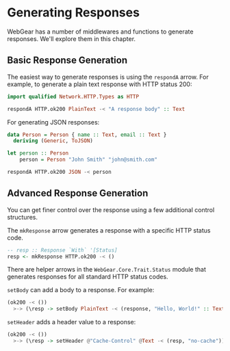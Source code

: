 # Generating Responses

WebGear has a number of middlewares and functions to generate responses. We'll explore them in this chapter.

## Basic Response Generation

The easiest way to generate responses is using the `respondA` arrow. For example, to generate a plain text response with
HTTP status 200:

```haskell
import qualified Network.HTTP.Types as HTTP

respondA HTTP.ok200 PlainText -< "A response body" :: Text
```

For generating JSON responses:

```haskell
data Person = Person { name :: Text, email :: Text }
  deriving (Generic, ToJSON)

let person :: Person
    person = Person "John Smith" "john@smith.com"

respondA HTTP.ok200 JSON -< person
```

## Advanced Response Generation

You can get finer control over the response using a few additional control structures.

The `mkResponse` arrow generates a response with a specific HTTP status code.

```haskell
-- resp :: Response `With` '[Status]
resp <- mkResponse HTTP.ok200 -< ()
```

There are helper arrows in the `WebGear.Core.Trait.Status` module that generates responses for all standard HTTP status
codes.

`setBody` can add a body to a response. For example:

```haskell
(ok200 -< ())
  >-> (\resp -> setBody PlainText -< (response, "Hello, World!" :: Text))
```

`setHeader` adds a header value to a response:

```haskell
(ok200 -< ())
  >-> (\resp -> setHeader @"Cache-Control" @Text -< (resp, "no-cache"))
```
